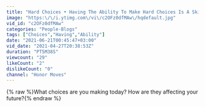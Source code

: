 ```yaml
---
title: "Hard Choices • Having The Ability To Make Hard Choices Is A Skill"
image: "https:\/\/i.ytimg.com\/vi\/c2OFz0dfMAw\/hqdefault.jpg"
vid_id: "c2OFz0dfMAw"
categories: "People-Blogs"
tags: ["Choices","Having","Ability"]
date: "2021-06-21T00:45:47+03:00"
vid_date: "2021-04-27T20:38:53Z"
duration: "PT5M38S"
viewcount: "29"
likeCount: "2"
dislikeCount: "0"
channel: "Honor Moves"
---
```

{% raw %}What choices are you making today? How are they affecting your future?{% endraw %}
